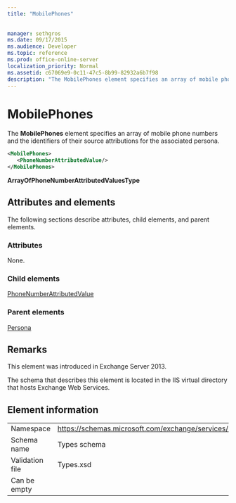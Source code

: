 ```yaml
---
title: "MobilePhones"
 
 
manager: sethgros
ms.date: 09/17/2015
ms.audience: Developer
ms.topic: reference
ms.prod: office-online-server
localization_priority: Normal
ms.assetid: c67069e9-0c11-47c5-8b99-82932a6b7f98
description: "The MobilePhones element specifies an array of mobile phone numbers and the identifiers of their source attributions for the associated persona."
---
```


# MobilePhones

The **MobilePhones** element specifies an array of mobile phone numbers and the identifiers of their source attributions for the associated persona. 
  
```XML
<MobilePhones>
   <PhoneNumberAttributedValue/>
</MobilePhones>
```

 **ArrayOfPhoneNumberAttributedValuesType**
## Attributes and elements

The following sections describe attributes, child elements, and parent elements.
  
### Attributes

None.
  
### Child elements

[PhoneNumberAttributedValue](phonenumberattributedvalue.md)
  
### Parent elements

[Persona](persona.md)
  
## Remarks

This element was introduced in Exchange Server 2013.
  
The schema that describes this element is located in the IIS virtual directory that hosts Exchange Web Services.
  
## Element information

|||
|:-----|:-----|
|Namespace  <br/> |https://schemas.microsoft.com/exchange/services/2006/types  <br/> |
|Schema name  <br/> |Types schema  <br/> |
|Validation file  <br/> |Types.xsd  <br/> |
|Can be empty  <br/> ||
   


